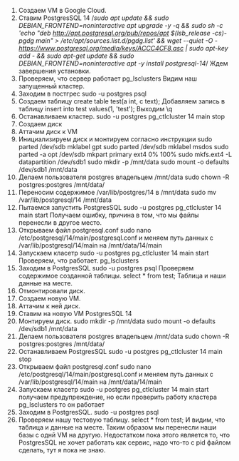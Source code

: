 1. Создаем VM в Google Cloud.
2. Ставим PostgresSQL 14
/*sudo apt update && sudo DEBIAN_FRONTEND=noninteractive apt upgrade -y -q && sudo sh -c 'echo "deb http://apt.postgresql.org/pub/repos/apt $(lsb_release -cs)-pgdg main" > /etc/apt/sources.list.d/pgdg.list' && wget --quiet -O - https://www.postgresql.org/media/keys/ACCC4CF8.asc | sudo apt-key add - && sudo apt-get update && sudo DEBIAN_FRONTEND=noninteractive apt -y install postgresql-14*/
Ждем завершения установки.
3. Проверяем, что сервер работает
pg_lsclusters
Видим наш запущенный кластер.
4. Заходим в постгрес
sudo -u postgres psql
5. Создаем таблицу
create table test(a int, c text);
Добавляем запись в таблицу
insert into test values(1, 'test');
Выходим
\q
6. Останавливаем кластер.
sudo -u postgres pg_ctlcluster 14 main stop
7. Создаем диск
8. Аттачим диск к VM
9. Инициализируем диск и монтируем согласно инструкции
sudo parted /dev/sdb mklabel gpt
sudo parted /dev/sdb mklabel msdos
sudo parted -a opt /dev/sdb mkpart primary ext4 0% 100%
sudo mkfs.ext4 -L datapartition /dev/sdb1
sudo mkdir -p /mnt/data
sudo mount -o defaults /dev/sdb1 /mnt/data
10. Делаем пользователя postgres владельцем /mnt/data
sudo chown -R postgres:postgres /mnt/data/
11. Переносим содержимое /var/lib/postgres/14 в /mnt/data
sudo mv /var/lib/postgresql/14 /mnt/data
12. Пытаемся запустить PostgresSQL
sudo -u postgres pg_ctlcluster 14 main start
Получаем ошибку, причина в том, что мы файлы перенесли в другое место. 
13. Открываем файл postgresql.conf
sudo nano /etc/postgresql/14/main/postgresql.conf
и меняем путь данных с /var/lib/postgresql/14/main на /mnt/data/14/main
14. Запускаем класетр
sudo -u postgres pg_ctlcluster 14 main start
Проверяем, что работает.
pg_lsclusters
15. Заходим в PostgresSQL
sudo -u postgres psql
Проверяем содержимое созданной таблицы.
select * from test;
Таблица и наши данные на месте.
16. Отмонтировали диск.
17. Создаем новую VM.
18. Аттачим к ней диск.
19. Ставим на новую VM PostgresSQL 14
20. Монтируем диск.
sudo mkdir -p /mnt/data
sudo mount -o defaults /dev/sdb1 /mnt/data
21. Делаем пользователя postgres владельцем /mnt/data
sudo chown -R postgres:postgres /mnt/data/
22. Останавливаем PostgresSQL
sudo -u postgres pg_ctlcluster 14 main stop
23. Открываем файл postgresql.conf
sudo nano /etc/postgresql/14/main/postgresql.conf
и меняем путь данных с /var/lib/postgresql/14/main на /mnt/data/14/main
25. Запускаем класетр
sudo -u postgres pg_ctlcluster 14 main start
получаем предупреждение, но если проверить работу кластера
pg_lsclusters
то он работает
26. Заходим в PostgresSQL.
sudo -u postgres psql
27. Проверяем нашу тестовую таблицу.
select * from test;
И видим, что таблица и данные на месте.
Таким образом мы перенесли наши базы с однй VM на другую.
Недостатком пока этого является то, что PostgresSQL не хочет работать как сервис, надо что-то с pid файлом сделать, тут я пока не знаю.
